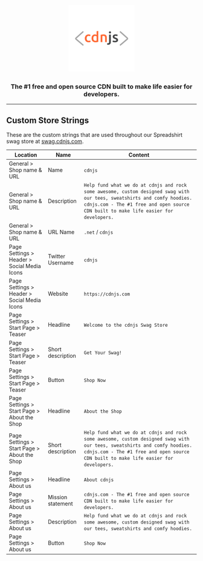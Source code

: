 <h1 align="center">
    <a href="https://cdnjs.com"><img src="https://raw.githubusercontent.com/cdnjs/brand/master/logo/standard/dark-512.png" width="175px" alt="< cdnjs >"></a>
</h1>
 
<h3 align="center">The #1 free and open source CDN built to make life easier for developers.</h3>

---

## Custom Store Strings

These are the custom strings that are used throughout our Spreadshirt swag store at
[swag.cdnjs.com](https://swag.cdnjs.com).

| Location | Name | Content |
|----------|------|---------|
| General > Shop name & URL | Name | `cdnjs` |
| General > Shop name & URL | Description | `Help fund what we do at cdnjs and rock some awesome, custom designed swag with our tees, sweatshirts and comfy hoodies. cdnjs.com - The #1 free and open source CDN built to make life easier for developers.` |
| General > Shop name & URL | URL Name | `.net` / `cdnjs` |
| Page Settings > Header > Social Media Icons | Twitter Username | `cdnjs` |
| Page Settings > Header > Social Media Icons | Website | `https://cdnjs.com` |
| Page Settings > Start Page > Teaser | Headline | `Welcome to the cdnjs Swag Store` |
| Page Settings > Start Page > Teaser | Short description | `Get Your Swag!` |
| Page Settings > Start Page > Teaser | Button | `Shop Now` |
| Page Settings > Start Page > About the Shop | Headline | `About the Shop` |
| Page Settings > Start Page > About the Shop | Short description | `Help fund what we do at cdnjs and rock some awesome, custom designed swag with our tees, sweatshirts and comfy hoodies. cdnjs.com - The #1 free and open source CDN built to make life easier for developers.` |
| Page Settings > About us | Headline | `About cdnjs` |
| Page Settings > About us | Mission statement | `cdnjs.com - The #1 free and open source CDN built to make life easier for developers.` |
| Page Settings > About us | Description | `Help fund what we do at cdnjs and rock some awesome, custom designed swag with our tees, sweatshirts and comfy hoodies.` |
| Page Settings > About us | Button | `Shop Now` |
